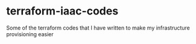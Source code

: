 # terraform-iaac-codes
Some of the terraform codes that I have written to make my infrastructure provisioning easier
